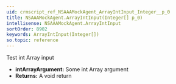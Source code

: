```yaml
---
uid: crmscript_ref_NSAAAMockAgent_ArrayIntInput_Integer__p_0
title: NSAAAMockAgent.ArrayIntInput(Integer[] p_0)
intellisense: NSAAAMockAgent.ArrayIntInput
sortOrder: 8902
keywords: ArrayIntInput(Integer[])
so.topic: reference
---
```



Test int Array input



* **intArrayArgument:** Some int Array argument
* **Returns:** A void return


